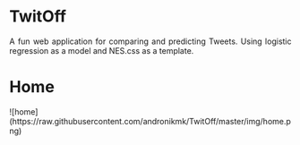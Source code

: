 # TwitOff
<p style="text-align: justify;">
A fun web application for comparing and predicting Tweets. Using logistic regression as 
a model and NES.css as a template.
</p>

<h1>Home</h1>
![home](https://raw.githubusercontent.com/andronikmk/TwitOff/master/img/home.png)

